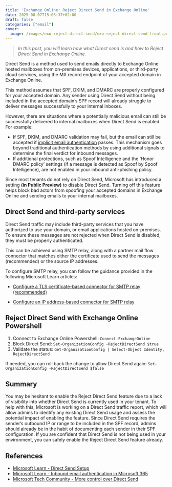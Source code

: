 ```yaml
---
title: 'Exchange Online: Reject Direct Send in Exchange Online'
date: 2025-08-07T15:03:37+02:00
draft: false
categories: ["email"]
cover: 
  image: /images/exo-reject-direct-send/exo-reject-direct-send-front.png
---
```


> _In this post, you will learn how what Direct send is and how to Reject Direct Send in Exchange Online._

Direct Send is a method used to send emails directly to Exchange Online hosted mailboxes from on-premises devices, applications, or third-party cloud services, using the MX record endpoint of your accepted domain in Exchange Online.

This method assumes that SPF, DKIM, and DMARC are properly configured for your accepted domain. Any sender using Direct Send without being included in the accepted domain’s SPF record will already struggle to deliver messages successfully to your internal inboxes.

However, there are situations where a potentially malicious email can still be successfully delivered to internal mailboxes when Direct Send is enabled. For example:
- If SPF, DKIM, and DMARC validation may fail, but the email can still be accepted if [implicit email authentication](https://vand3rlinden.com/post/mdo-handling-false-positives-false-negatives/#how-inbound-email-works-in-microsoft-365) passes. This mechanism goes beyond traditional authentication methods by using additional signals to determine the final verdict for inbound messages.
- If additional protections, such as Spoof Intelligence and the ‘Honor DMARC policy’ settings (if a message is detected as Spoof by Spoof Intelligence), are not enabled in your inbound anti-phishing policy.

Since most tenants do not rely on Direct Send, Microsoft has introduced a setting **(in Public Preview)** to disable Direct Send. Turning off this feature helps block bad actors from spoofing your accepted domains in Exchange Online and sending emails to your internal mailboxes.

## Direct Send and third-party services
Direct Send traffic may include third-party services that you have authorized to use your domain, or email applications hosted on-premises. To ensure these messages are not rejected when Direct Send is disabled, they must be properly authenticated.

This can be achieved using SMTP relay, along with a partner mail flow connector that matches either the certificate used to send the messages (recommended) or the source IP addresses.

To configure SMTP relay, you can follow the guidance provided in the following Microsoft Learn articles:

- [Configure a TLS certificate-based connector for SMTP relay (recommended)](https://learn.microsoft.com/en-us/exchange/mail-flow-best-practices/how-to-set-up-a-multifunction-device-or-application-to-send-email-using-microsoft-365-or-office-365#configure-a-tls-certificate-based-connector-for-smtp-relay) 

- [Configure an IP address-based connector for SMTP relay](https://learn.microsoft.com/en-us/exchange/mail-flow-best-practices/how-to-set-up-a-multifunction-device-or-application-to-send-email-using-microsoft-365-or-office-365#configure-an-ip-address-based-connector-for-smtp-relay)


## Reject Direct Send with Exchange Online Powershell
1. Connect to Exchange Online Powershell: `Connect-ExchangeOnline`
2. Block Direct Send: `Set-OrganizationConfig -RejectDirectSend $true`
3. Validate the status: `Get-OrganizationConfig | Select-Object Identity, RejectDirectSend`

If needed, you can roll back the change to allow Direct Send again: `Set-OrganizationConfig -RejectDirectSend $false`

## Summary
You may be hesitant to enable the Reject Direct Send feature due to a lack of visibility into whether Direct Send is currently used in your tenant. To help with this, Microsoft is working on a Direct Send traffic report, which will allow admins to identify any existing Direct Send usage and assess the potential impact of enabling the feature. Since Direct Send requires the sender’s outbound IP or range to be included in the SPF record, admins should already be in the habit of documenting each sender in their SPF configuration. If you are confident that Direct Send is not being used in your environment, you can safely enable the Reject Direct Send feature already.

## References
- [Microsoft Learn - Direct Send Setup](https://learn.microsoft.com/en-us/exchange/mail-flow-best-practices/how-to-set-up-a-multifunction-device-or-application-to-send-email-using-microsoft-365-or-office-365#direct-send-send-mail-directly-from-your-device-or-application-to-microsoft-365-or-office-365)
- [Microsoft Learn - Inbound email authentication in Microsoft 365](https://learn.microsoft.com/en-us/defender-office-365/email-authentication-about#inbound-email-authentication-for-mail-sent-to-microsoft-365)
- [Microsoft Tech Community - More control over Direct Send](https://techcommunity.microsoft.com/blog/exchange/introducing-more-control-over-direct-send-in-exchange-online/4408790)



